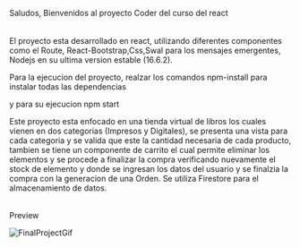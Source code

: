 Saludos, Bienvenidos al proyecto Coder del curso del react

######

El proyecto esta desarrollado en react, utilizando diferentes componentes como el Route, React-Bootstrap,Css,Swal para los mensajes emergentes, Nodejs en su ultima version estable (16.6.2).

Para la ejecucion del proyecto, realzar los comandos npm-install para instalar todas las dependencias

y para su ejecucion npm start

Este proyecto esta enfocado en una tienda virtual de libros los cuales vienen en dos categorias (Impresos y Digitales), se presenta una vista para cada categoria y se valida que este la cantidad necesaria de cada producto, tambien se tiene un componente de carrito el cual permite eliminar los elementos y se procede a finalizar la compra verificando nuevamente el stock de elemento y donde se ingresan los datos del usuario y se finalzia la compra con la generacion de una Orden. Se utiliza Firestore para el almacenamiento de datos.

######

Preview 

![FinalProjectGif](https://user-images.githubusercontent.com/11664981/140623944-ce178717-d1af-4cf9-8a83-dda6f2f91cd8.gif)

